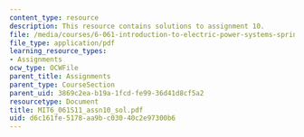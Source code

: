 ```yaml
---
content_type: resource
description: This resource contains solutions to assignment 10.
file: /media/courses/6-061-introduction-to-electric-power-systems-spring-2011/d6c161fe5178aa9bc03040c2e97300b6_MIT6_061S11_assn10_sol.pdf
file_type: application/pdf
learning_resource_types:
- Assignments
ocw_type: OCWFile
parent_title: Assignments
parent_type: CourseSection
parent_uid: 3869c2ea-b19a-1fcd-fe99-36d41d8cf5a2
resourcetype: Document
title: MIT6_061S11_assn10_sol.pdf
uid: d6c161fe-5178-aa9b-c030-40c2e97300b6
---
```

